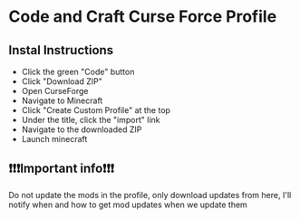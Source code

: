 # Code and Craft Curse Force Profile

## Instal Instructions

- Click the green "Code" button
- Click "Download ZIP"
- Open CurseForge
- Navigate to Minecraft
- Click "Create Custom Profile" at the top
- Under the title, click the "import" link
- Navigate to the downloaded ZIP
- Launch minecraft

## :exclamation::exclamation::exclamation:Important info:exclamation::exclamation::exclamation:

Do not update the mods in the profile, only download updates from here, I'll notify when and how to get mod updates when we update them
